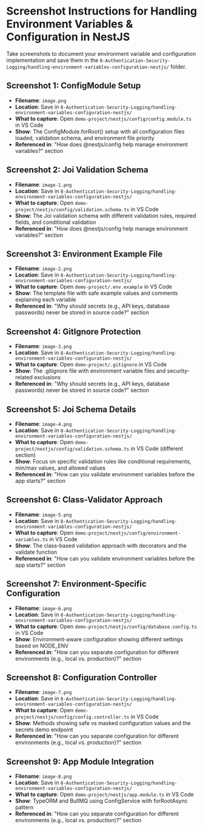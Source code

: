 # Screenshot Instructions for Handling Environment Variables & Configuration in NestJS

Take screenshots to document your environment variable and configuration implementation and save them in the `8-Authentication-Security-Logging/handling-environment-variables-configuration-nestjs/` folder.

## Screenshot 1: ConfigModule Setup
- **Filename**: `image.png`
- **Location**: Save in `8-Authentication-Security-Logging/handling-environment-variables-configuration-nestjs/`
- **What to capture**: Open `demo-project/nestjs/config/config.module.ts` in VS Code
- **Show**: The ConfigModule.forRoot() setup with all configuration files loaded, validation schema, and environment file priority
- **Referenced in**: "How does @nestjs/config help manage environment variables?" section

## Screenshot 2: Joi Validation Schema
- **Filename**: `image-1.png`
- **Location**: Save in `8-Authentication-Security-Logging/handling-environment-variables-configuration-nestjs/`
- **What to capture**: Open `demo-project/nestjs/config/validation.schema.ts` in VS Code
- **Show**: The Joi validation schema with different validation rules, required fields, and conditional validation
- **Referenced in**: "How does @nestjs/config help manage environment variables?" section

## Screenshot 3: Environment Example File
- **Filename**: `image-2.png`
- **Location**: Save in `8-Authentication-Security-Logging/handling-environment-variables-configuration-nestjs/`
- **What to capture**: Open `demo-project/.env.example` in VS Code
- **Show**: The template file with safe example values and comments explaining each variable
- **Referenced in**: "Why should secrets (e.g., API keys, database passwords) never be stored in source code?" section

## Screenshot 4: GitIgnore Protection
- **Filename**: `image-3.png`
- **Location**: Save in `8-Authentication-Security-Logging/handling-environment-variables-configuration-nestjs/`
- **What to capture**: Open `demo-project/.gitignore` in VS Code
- **Show**: The .gitignore file with environment variable files and security-related exclusions
- **Referenced in**: "Why should secrets (e.g., API keys, database passwords) never be stored in source code?" section

## Screenshot 5: Joi Schema Details
- **Filename**: `image-4.png`
- **Location**: Save in `8-Authentication-Security-Logging/handling-environment-variables-configuration-nestjs/`
- **What to capture**: Open `demo-project/nestjs/config/validation.schema.ts` in VS Code (different section)
- **Show**: Focus on specific validation rules like conditional requirements, min/max values, and allowed values
- **Referenced in**: "How can you validate environment variables before the app starts?" section

## Screenshot 6: Class-Validator Approach
- **Filename**: `image-5.png`
- **Location**: Save in `8-Authentication-Security-Logging/handling-environment-variables-configuration-nestjs/`
- **What to capture**: Open `demo-project/nestjs/config/environment-variables.ts` in VS Code
- **Show**: The class-based validation approach with decorators and the validate function
- **Referenced in**: "How can you validate environment variables before the app starts?" section

## Screenshot 7: Environment-Specific Configuration
- **Filename**: `image-6.png`
- **Location**: Save in `8-Authentication-Security-Logging/handling-environment-variables-configuration-nestjs/`
- **What to capture**: Open `demo-project/nestjs/config/database.config.ts` in VS Code
- **Show**: Environment-aware configuration showing different settings based on NODE_ENV
- **Referenced in**: "How can you separate configuration for different environments (e.g., local vs. production)?" section

## Screenshot 8: Configuration Controller
- **Filename**: `image-7.png`
- **Location**: Save in `8-Authentication-Security-Logging/handling-environment-variables-configuration-nestjs/`
- **What to capture**: Open `demo-project/nestjs/config/config.controller.ts` in VS Code
- **Show**: Methods showing safe vs masked configuration values and the secrets demo endpoint
- **Referenced in**: "How can you separate configuration for different environments (e.g., local vs. production)?" section

## Screenshot 9: App Module Integration
- **Filename**: `image-8.png`
- **Location**: Save in `8-Authentication-Security-Logging/handling-environment-variables-configuration-nestjs/`
- **What to capture**: Open `demo-project/nestjs/app.module.ts` in VS Code
- **Show**: TypeORM and BullMQ using ConfigService with forRootAsync pattern
- **Referenced in**: "How can you separate configuration for different environments (e.g., local vs. production)?" section